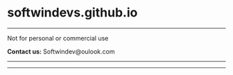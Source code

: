 # softwindevs.github.io
----------------------------------

<p>Not for personal or commercial use</p>
<b>Contact us:</b> Softwindev@oulook.com

----------------------------------
----------------------------------
